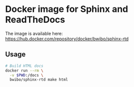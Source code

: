 # Docker image for Sphinx and ReadTheDocs

The image is available here: https://hub.docker.com/repository/docker/bwibo/sphinx-rtd

## Usage

```bash
# Build HTML docs
docker run --rm \
  -v $PWD:/docs \
  bwibo/sphinx-rtd make html
```

